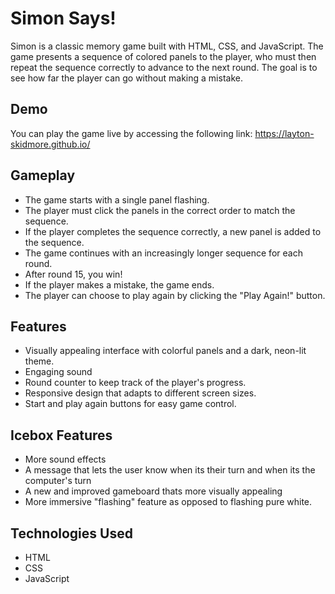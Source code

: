 # Simon Says!

Simon is a classic memory game built with HTML, CSS, and JavaScript. The game presents a sequence of colored panels to the player, who must then repeat the sequence correctly to advance to the next round. The goal is to see how far the player can go without making a mistake.

## Demo

You can play the game live by accessing the following link: https://layton-skidmore.github.io/


## Gameplay

- The game starts with a single panel flashing.
- The player must click the panels in the correct order to match the sequence.
- If the player completes the sequence correctly, a new panel is added to the sequence.
- The game continues with an increasingly longer sequence for each round.
- After round 15, you win!
- If the player makes a mistake, the game ends.
- The player can choose to play again by clicking the "Play Again!" button.

## Features

- Visually appealing interface with colorful panels and a dark, neon-lit theme.
- Engaging sound 
- Round counter to keep track of the player's progress.
- Responsive design that adapts to different screen sizes.
- Start and play again buttons for easy game control.

## Icebox Features

- More sound effects
- A message that lets the user know when its their turn and when its the computer's turn
- A new and improved gameboard thats more visually appealing
- More immersive "flashing" feature as opposed to flashing pure white.


## Technologies Used

- HTML
- CSS
- JavaScript
